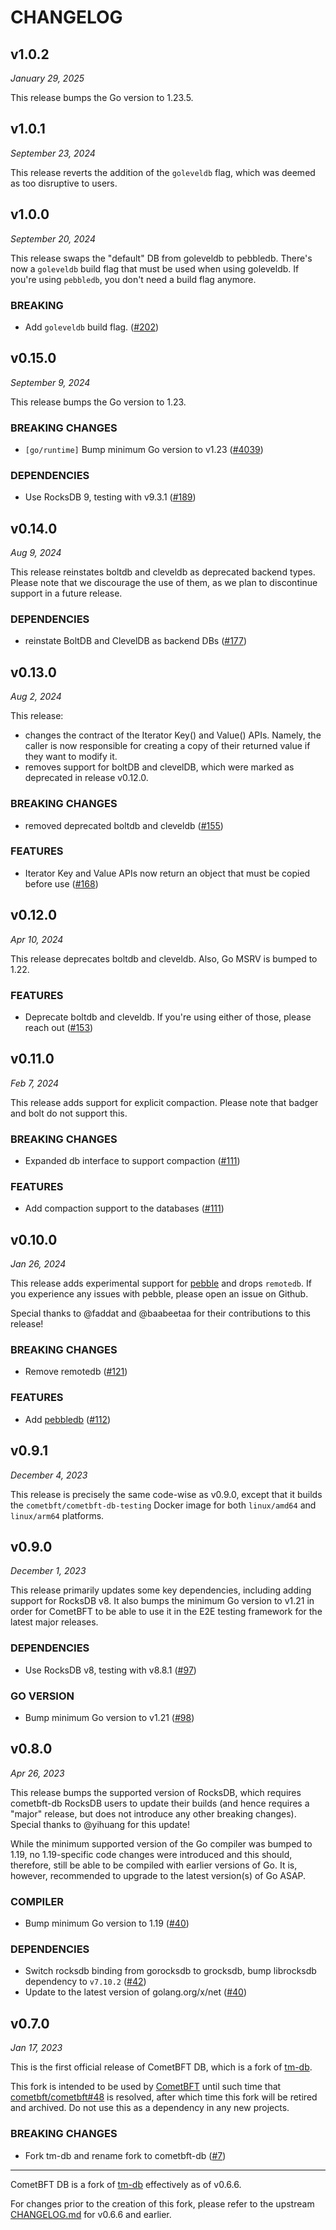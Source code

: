 # CHANGELOG

## v1.0.2

*January 29, 2025*

This release bumps the Go version to 1.23.5.

## v1.0.1

*September 23, 2024*

This release reverts the addition of the `goleveldb` flag, which was deemed as
too disruptive to users.

## v1.0.0

*September 20, 2024*

This release swaps the "default" DB from goleveldb to pebbledb. There's now a
`goleveldb` build flag that must be used when using goleveldb. If you're using
`pebbledb`, you don't need a build flag anymore.

### BREAKING

- Add `goleveldb` build flag.
  ([\#202](https://github.com/cometbft/cometbft-db/pull/202))

## v0.15.0

*September 9, 2024*

This release bumps the Go version to 1.23.

### BREAKING CHANGES

- `[go/runtime]` Bump minimum Go version to v1.23
  ([\#4039](https://github.com/cometbft/cometbft/issues/4039))

### DEPENDENCIES

- Use RocksDB 9, testing with v9.3.1
  ([\#189](https://github.com/cometbft/cometbft-db/pull/189))

## v0.14.0

*Aug 9, 2024*

This release reinstates boltdb and cleveldb as deprecated backend types.
Please note that we discourage the use of them, as we plan to discontinue support in a future release.

### DEPENDENCIES

- reinstate BoltDB and ClevelDB as backend DBs
  ([\#177](https://github.com/cometbft/cometbft-db/pull/177))

## v0.13.0

*Aug 2, 2024*

This release:
- changes the contract of the Iterator Key() and Value() APIs. Namely, the caller is now responsible for creating a copy of their returned value if they want to modify it.
- removes support for boltDB and clevelDB, which were marked as deprecated in release v0.12.0.

### BREAKING CHANGES

- removed deprecated boltdb and cleveldb ([\#155](https://github.com/cometbft/cometbft-db/pull/155))

### FEATURES

- Iterator Key and Value APIs now return an object that must be copied before
  use ([\#168](https://github.com/cometbft/cometbft-db/pull/168))

## v0.12.0

*Apr 10, 2024*

This release deprecates boltdb and cleveldb. Also, Go MSRV is bumped to 1.22.

### FEATURES

- Deprecate boltdb and cleveldb. If you're using either of those, please reach
  out ([\#153](https://github.com/cometbft/cometbft-db/pull/153))

## v0.11.0

*Feb 7, 2024*

This release adds support for explicit compaction. Please note that badger and
bolt do not support this.

### BREAKING CHANGES

- Expanded db interface to support compaction ([\#111](https://github.com/cometbft/cometbft-db/pull/111))

### FEATURES

- Add compaction support to the databases ([\#111](https://github.com/cometbft/cometbft-db/pull/111))

## v0.10.0

*Jan 26, 2024*

This release adds experimental support for
[pebble](https://github.com/cockroachdb/pebble) and drops `remotedb`. If you
experience any issues with pebble, please open an issue on Github.

Special thanks to @faddat and @baabeetaa for their contributions to this
release!

### BREAKING CHANGES

- Remove remotedb ([\#121](https://github.com/cometbft/cometbft-db/pull/121))

### FEATURES

- Add [pebbledb](https://github.com/cockroachdb/pebble) ([\#112](https://github.com/cometbft/cometbft-db/pull/112))

## v0.9.1

*December 4, 2023*

This release is precisely the same code-wise as v0.9.0, except that it builds
the `cometbft/cometbft-db-testing` Docker image for both `linux/amd64` and
`linux/arm64` platforms.

## v0.9.0

*December 1, 2023*

This release primarily updates some key dependencies, including adding support
for RocksDB v8. It also bumps the minimum Go version to v1.21 in order for
CometBFT to be able to use it in the E2E testing framework for the latest major
releases.

### DEPENDENCIES

- Use RocksDB v8, testing with v8.8.1
  ([\#97](https://github.com/cometbft/cometbft-db/pull/97))

### GO VERSION

- Bump minimum Go version to v1.21
  ([\#98](https://github.com/cometbft/cometbft-db/pull/98))

## v0.8.0

*Apr 26, 2023*

This release bumps the supported version of RocksDB, which requires cometbft-db
RocksDB users to update their builds (and hence requires a "major" release, but
does not introduce any other breaking changes). Special thanks to @yihuang for
this update!

While the minimum supported version of the Go compiler was bumped to 1.19, no
1.19-specific code changes were introduced and this should, therefore, still be
able to be compiled with earlier versions of Go. It is, however, recommended to
upgrade to the latest version(s) of Go ASAP.

### COMPILER

- Bump minimum Go version to 1.19
  ([\#40](https://github.com/cometbft/cometbft-db/pull/40))

### DEPENDENCIES

- Switch rocksdb binding from gorocksdb to grocksdb, bump librocksdb dependency
  to `v7.10.2` ([\#42](https://github.com/cometbft/cometbft-db/pull/42))
- Update to the latest version of golang.org/x/net
  ([\#40](https://github.com/cometbft/cometbft-db/pull/40))

## v0.7.0

*Jan 17, 2023*

This is the first official release of CometBFT DB, which is a fork of
[tm-db](https://github.com/tendermint/tm-db).

This fork is intended to be used by
[CometBFT](https://github.com/cometbft/cometbft) until such time that
[cometbft/cometbft\#48](https://github.com/cometbft/cometbft/issues/48) is
resolved, after which time this fork will be retired and archived. Do not use
this as a dependency in any new projects.

### BREAKING CHANGES

- Fork tm-db and rename fork to cometbft-db
  ([\#7](https://github.com/cometbft/cometbft-db/issues/7))

---

CometBFT DB is a fork of [tm-db](https://github.com/tendermint/tm-db)
effectively as of v0.6.6.

For changes prior to the creation of this fork, please refer to the upstream
[CHANGELOG.md](https://github.com/tendermint/tm-db/blob/774cdfe7e6b0a249b1144998d81a4de7b8037941/CHANGELOG.md)
for v0.6.6 and earlier.

